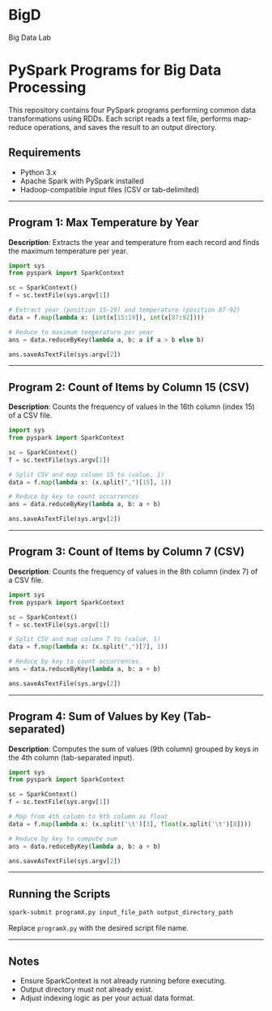 # BigD
Big Data Lab

# PySpark Programs for Big Data Processing

This repository contains four PySpark programs performing common data transformations using RDDs. Each script reads a text file, performs map-reduce operations, and saves the result to an output directory.

## Requirements

* Python 3.x
* Apache Spark with PySpark installed
* Hadoop-compatible input files (CSV or tab-delimited)

---

## Program 1: Max Temperature by Year

**Description**: Extracts the year and temperature from each record and finds the maximum temperature per year.

```python
import sys
from pyspark import SparkContext

sc = SparkContext()
f = sc.textFile(sys.argv[1])

# Extract year (position 15-19) and temperature (position 87-92)
data = f.map(lambda x: (int(x[15:19]), int(x[87:92])))

# Reduce to maximum temperature per year
ans = data.reduceByKey(lambda a, b: a if a > b else b)

ans.saveAsTextFile(sys.argv[2])
```

---

## Program 2: Count of Items by Column 15 (CSV)

**Description**: Counts the frequency of values in the 16th column (index 15) of a CSV file.

```python
import sys
from pyspark import SparkContext

sc = SparkContext()
f = sc.textFile(sys.argv[1])

# Split CSV and map column 15 to (value, 1)
data = f.map(lambda x: (x.split(",")[15], 1))

# Reduce by key to count occurrences
ans = data.reduceByKey(lambda a, b: a + b)

ans.saveAsTextFile(sys.argv[2])
```

---

## Program 3: Count of Items by Column 7 (CSV)

**Description**: Counts the frequency of values in the 8th column (index 7) of a CSV file.

```python
import sys
from pyspark import SparkContext

sc = SparkContext()
f = sc.textFile(sys.argv[1])

# Split CSV and map column 7 to (value, 1)
data = f.map(lambda x: (x.split(",")[7], 1))

# Reduce by key to count occurrences
ans = data.reduceByKey(lambda a, b: a + b)

ans.saveAsTextFile(sys.argv[2])
```

---

## Program 4: Sum of Values by Key (Tab-separated)

**Description**: Computes the sum of values (9th column) grouped by keys in the 4th column (tab-separated input).

```python
import sys
from pyspark import SparkContext

sc = SparkContext()
f = sc.textFile(sys.argv[1])

# Map from 4th column to 9th column as float
data = f.map(lambda x: (x.split('\t')[3], float(x.split('\t')[8])))

# Reduce by key to compute sum
ans = data.reduceByKey(lambda a, b: a + b)

ans.saveAsTextFile(sys.argv[2])
```

---

## Running the Scripts

```bash
spark-submit programX.py input_file_path output_directory_path
```

Replace `programX.py` with the desired script file name.

---

## Notes

* Ensure SparkContext is not already running before executing.
* Output directory must not already exist.
* Adjust indexing logic as per your actual data format.

